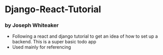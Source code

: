 # Django-React-Tutorial
### by Joseph Whiteaker 

- Following a react and django tutorial to get an idea of how to set up a backend. This is a super basic todo app
- Used mainly for referencing 
